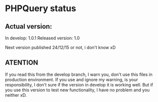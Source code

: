 # PHPQuery status

## Actual version:

In develop: 1.0.1
Released version: 1.0

Next version published 24/12/15 or not, i don't know xD

## ATENTION

If you read this from the develop branch, I warn you, don't use this files in production environment.
If you use and ignore my warning, is your responsibility, I don't sure if the version in develop it is working well.
But if you use this version to test new functionality, I have no problem and you neither xD.